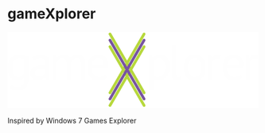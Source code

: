 # gameXplorer

<p align="center">
  <img src="https://raw.githubusercontent.com/Wolf-Pack-Clan/gameXplorer/main/gameXplorer_c.png" alt="gameXplorer"/>
</p>

Inspired by Windows 7 Games Explorer
